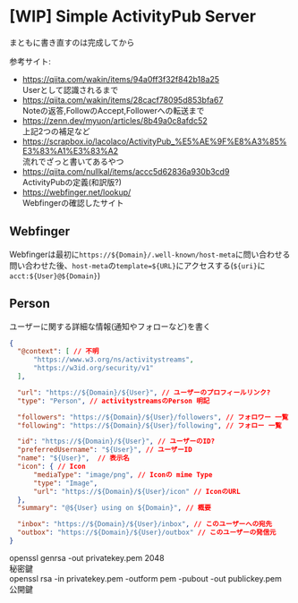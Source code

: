 # [WIP] Simple ActivityPub Server
まともに書き直すのは完成してから

参考サイト:
* https://qiita.com/wakin/items/94a0ff3f32f842b18a25  
Userとして認識されるまで
* https://qiita.com/wakin/items/28cacf78095d853bfa67  
Noteの返答,FollowのAccept,Followerへの転送まで
* https://zenn.dev/myuon/articles/8b49a0c8afdc52  
上記2つの補足など
* https://scrapbox.io/lacolaco/ActivityPub_%E5%AE%9F%E8%A3%85%E3%83%A1%E3%83%A2  
流れでざっと書いてあるやつ
* https://qiita.com/nullkal/items/accc5d62836a930b3cd9  
ActivityPubの定義(和訳版?)
* https://webfinger.net/lookup/  
Webfingerの確認したサイト


## Webfinger
Webfingerは最初に`https://${Domain}/.well-known/host-meta`に問い合わせる  
問い合わせた後、`host-meta`の`template=${URL}`にアクセスする(`${uri}`に`acct:${User}@${Domain}`)

## Person
ユーザーに関する詳細な情報(通知やフォローなど)を書く
```json
{
  "@context": [ // 不明
      "https://www.w3.org/ns/activitystreams",
      "https://w3id.org/security/v1"
  ],

  "url": "https://${Domain}/${User}", // ユーザーのプロフィールリンク?
  "type": "Person", // activitystreamsのPerson 明記

  "followers": "https://${Domain}/${User}/followers", // フォロワー 一覧
  "following": "https://${Domain}/${User}/following", // フォロー 一覧

  "id": "https://${Domain}/${User}", // ユーザーのID?
  "preferredUsername": "${User}", // ユーザーID
  "name": "${User}",  // 表示名
  "icon": { // Icon
      "mediaType": "image/png", // Iconの mime Type
      "type": "Image",
      "url": "https://${Domain}/${User}/icon" // IconのURL
  },
  "summary": "@${User} using on ${Domain}", // 概要

  "inbox": "https://${Domain}/${User}/inbox", // このユーザーへの宛先
  "outbox": "https://${Domain}/${User}/outbox" // このユーザーの発信元
}
```


openssl genrsa -out privatekey.pem 2048  
秘密鍵  
openssl rsa -in privatekey.pem -outform pem -pubout -out publickey.pem  
公開鍵  